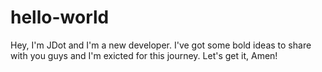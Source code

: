 # hello-world

Hey, I'm JDot and I'm a new developer. I've got some bold ideas to share with you guys and I'm exicted for 
this journey. Let's get it, Amen!
